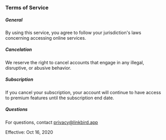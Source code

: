 ### Terms of Service

##### General
By using this service, you agree to follow your jurisdiction's laws concerning accessing online services.

##### Cancelation
We reserve the right to cancel accounts that engage in any illegal, disruptive, or abusive behavior.
        
##### Subscription
If you cancel your subscription, your account will continue to have access to premium features until the subscription end date.

##### Questions
For questions, contact privacy@linkbird.app

Effective: Oct 16, 2020